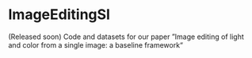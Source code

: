 # ImageEditingSI
(Released soon) Code and datasets for our paper ”Image editing of light and color from a single image: a baseline framework“
